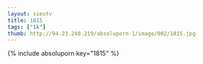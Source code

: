 ```yaml
--- 
layout: sieutv
title: 1815
tags: ["1k"]
thumb: http://94.23.248.219/absoluporn-1/image/002/1815.jpg
---
```

{% include absoluporn key="1815" %} 
